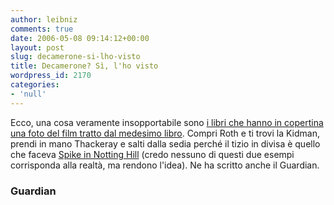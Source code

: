 ```yaml
---
author: leibniz
comments: true
date: 2006-05-08 09:14:12+00:00
layout: post
slug: decamerone-si-lho-visto
title: Decamerone? Sì, l'ho visto
wordpress_id: 2170
categories:
- 'null'
---
```


Ecco, una cosa veramente insopportabile sono [i libri che hanno in copertina una foto del film tratto dal medesimo libro](http://books.guardian.co.uk/adaptations/story/0,,1767429,00.html). Compri Roth e ti trovi la Kidman, prendi in mano Thackeray e salti dalla sedia perché il tizio in divisa è quello che faceva [Spike in Notting Hill](http://www.inzine.sk/assets/clanok/00008200/8221/notting_hill.jpg) (credo nessuno di questi due esempi corrisponda alla realtà, ma rendono l'idea). Ne ha scritto anche il Guardian.


### Guardian
